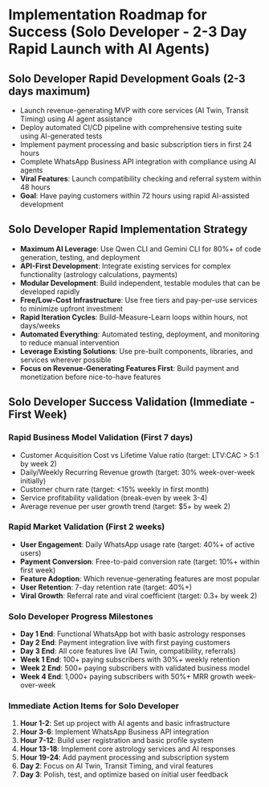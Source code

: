 # Implementation Roadmap for Success (Solo Developer - 2-3 Day Rapid Launch with AI Agents)

## Solo Developer Rapid Development Goals (2-3 days maximum)
- Launch revenue-generating MVP with core services (AI Twin, Transit Timing) using AI agent assistance
- Deploy automated CI/CD pipeline with comprehensive testing suite using AI-generated tests
- Implement payment processing and basic subscription tiers in first 24 hours
- Complete WhatsApp Business API integration with compliance using AI agents
- **Viral Features**: Launch compatibility checking and referral system within 48 hours
- **Goal**: Have paying customers within 72 hours using rapid AI-assisted development

## Solo Developer Rapid Implementation Strategy
- **Maximum AI Leverage**: Use Qwen CLI and Gemini CLI for 80%+ of code generation, testing, and deployment
- **API-First Development**: Integrate existing services for complex functionality (astrology calculations, payments)
- **Modular Development**: Build independent, testable modules that can be developed rapidly
- **Free/Low-Cost Infrastructure**: Use free tiers and pay-per-use services to minimize upfront investment
- **Rapid Iteration Cycles**: Build-Measure-Learn loops within hours, not days/weeks
- **Automated Everything**: Automated testing, deployment, and monitoring to reduce manual intervention
- **Leverage Existing Solutions**: Use pre-built components, libraries, and services wherever possible
- **Focus on Revenue-Generating Features First**: Build payment and monetization before nice-to-have features

## Solo Developer Success Validation (Immediate - First Week)

### Rapid Business Model Validation (First 7 days)
- Customer Acquisition Cost vs Lifetime Value ratio (target: LTV:CAC > 5:1 by week 2)
- Daily/Weekly Recurring Revenue growth (target: 30% week-over-week initially)
- Customer churn rate (target: <15% weekly in first month)
- Service profitability validation (break-even by week 3-4)
- Average revenue per user growth trend (target: $5+ by week 2)

### Rapid Market Validation (First 2 weeks)
- **User Engagement**: Daily WhatsApp usage rate (target: 40%+ of active users)
- **Payment Conversion**: Free-to-paid conversion rate (target: 10%+ within first week)
- **Feature Adoption**: Which revenue-generating features are most popular
- **User Retention**: 7-day retention rate (target: 40%+)
- **Viral Growth**: Referral rate and viral coefficient (target: 0.3+ by week 2)

### Solo Developer Progress Milestones
- **Day 1 End**: Functional WhatsApp bot with basic astrology responses
- **Day 2 End**: Payment integration live with first paying customers
- **Day 3 End**: All core features live (AI Twin, compatibility, referrals)
- **Week 1 End**: 100+ paying subscribers with 30%+ weekly retention
- **Week 2 End**: 500+ paying subscribers with validated business model
- **Week 4 End**: 1,000+ paying subscribers with 50%+ MRR growth week-over-week

### Immediate Action Items for Solo Developer
1. **Hour 1-2**: Set up project with AI agents and basic infrastructure
2. **Hour 3-6**: Implement WhatsApp Business API integration
3. **Hour 7-12**: Build user registration and basic profile system
4. **Hour 13-18**: Implement core astrology services and AI responses
5. **Hour 19-24**: Add payment processing and subscription system
6. **Day 2**: Focus on AI Twin, Transit Timing, and viral features
7. **Day 3**: Polish, test, and optimize based on initial user feedback
